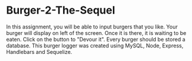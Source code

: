 # Burger-2-The-Sequel


In this assignment, you will be able to input burgers that you like. Your burger will display on left of the screen. Once it is there, it is waiting to be eaten. Click on the button to "Devour it". Every burger should be stored a database. This burger logger was created using MySQL, Node, Express, Handlebars and Sequelize. 
